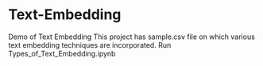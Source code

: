 # Text-Embedding
Demo of Text Embedding
This project has  sample.csv file on which various text embedding techniques are incorporated.  Run Types_of_Text_Embedding.ipynb


